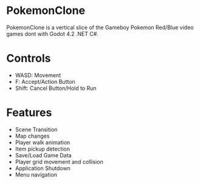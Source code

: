 # PokemonClone
PokemonClone is a vertical slice of the Gameboy Pokemon Red/Blue video games dont with Godot 4.2 .NET C#.

# Controls
- WASD: Movement
- F: Accept/Action Button
- Shift: Cancel Button/Hold to Run

# Features
- Scene Transition
- Map changes
- Player walk animation
- Item pickup detection
- Save/Load Game Data
- Player grid movement and collision
- Application Shutdown
- Menu navigation
